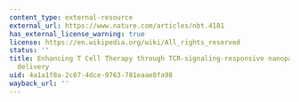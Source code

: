 ```yaml
---
content_type: external-resource
external_url: https://www.nature.com/articles/nbt.4181
has_external_license_warning: true
license: https://en.wikipedia.org/wiki/All_rights_reserved
status: ''
title: Enhancing T Cell Therapy through TCR-signaling-responsive nanoparticle drug
  delivery
uid: 4a1a1f8a-2c07-4dce-9763-781eaae8fa98
wayback_url: ''
---
```

